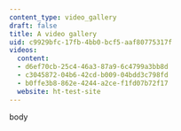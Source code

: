 ```yaml
---
content_type: video_gallery
draft: false
title: A video gallery
uid: c9929bfc-17fb-4bb0-bcf5-aaf80775317f
videos:
  content:
  - d6ef70cb-25c4-46a3-87a9-6c4799a3bb8d
  - c3045872-04b6-42cd-b009-04bdd3c798fd
  - b0ffe3b8-862e-4244-a2ce-f1fd07b72f17
  website: ht-test-site
---
```

body